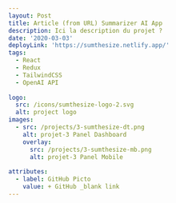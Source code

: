 ```yaml
---
layout: Post
title: Article (from URL) Summarizer AI App
description: Ici la description du projet ?
date: '2020-03-03'
deployLink: 'https://sumthesize.netlify.app/'
tags:
  - React
  - Redux
  - TailwindCSS
  - OpenAI API
  
logo:
  src: /icons/sumthesize-logo-2.svg
  alt: project logo
images:
  - src: /projects/3-sumthesize-dt.png
    alt: projet-3 Panel Dashboard
    overlay:
      src: /projects/3-sumthesize-mb.png
      alt: projet-3 Panel Mobile
  
attributes:
  - label: GitHub Picto
    value: + GitHub _blank link
---
```


